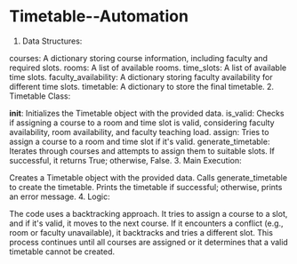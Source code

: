 # Timetable--Automation

1. Data Structures:

courses: A dictionary storing course information, including faculty and required slots.
rooms: A list of available rooms.
time_slots: A list of available time slots.
faculty_availability: A dictionary storing faculty availability for different time slots.
timetable: A dictionary to store the final timetable.
2. Timetable Class:

__init__: Initializes the Timetable object with the provided data.
is_valid: Checks if assigning a course to a room and time slot is valid, considering faculty availability, room availability, and faculty teaching load.
assign: Tries to assign a course to a room and time slot if it's valid.
generate_timetable: Iterates through courses and attempts to assign them to suitable slots. If successful, it returns True; otherwise, False.
3. Main Execution:

Creates a Timetable object with the provided data.
Calls generate_timetable to create the timetable.
Prints the timetable if successful; otherwise, prints an error message.
4. Logic:

The code uses a backtracking approach. It tries to assign a course to a slot, and if it's valid, it moves to the next course.
If it encounters a conflict (e.g., room or faculty unavailable), it backtracks and tries a different slot.
This process continues until all courses are assigned or it determines that a valid timetable cannot be created.
